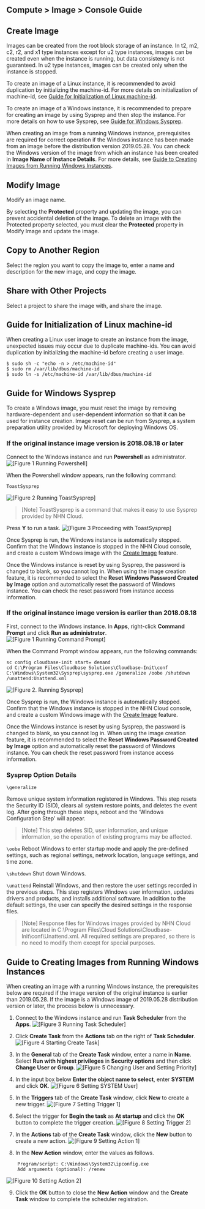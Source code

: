 ## Compute > Image > Console Guide

## Create Image

Images can be created from the root block storage of an instance. In t2, m2, c2, r2, and x1 type instances except for u2 type instances, images can be created even when the instance is running, but data consistency is not guaranteed. In u2 type instances, images can be created only when the instance is stopped.

To create an image of a Linux instance, it is recommended to avoid duplication by initializing the machine-id. For more details on initialization of machine-id, see [Guide for Initialization of Linux machine-id](#Linux-machineid).

To create an image of a Windows instance, it is recommended to prepare for creating an image by using Sysprep and then stop the instance. For more details on how to use Sysprep, see [Guide for Windows Sysprep](#guide-for-windows-sysprep).

When creating an image from a running Windows instance, prerequisites are required for correct operation if the Windows instance has been made from an image before the distribution version 2019.05.28. You can check the Windows version of the image from which an instance has been created in **Image Name** of **Instance Details**. For more details, see [Guide to Creating Images from Running Windows Instances](#guide-to-creating-images-from-running-windows-instances).

## Modify Image

Modify an image name.

By selecting the **Protected** property and updating the image, you can prevent accidental deletion of the image. To delete an image with the Protected property selected, you must clear the **Protected** property in Modify Image and update the image.

## Copy to Another Region

Select the region you want to copy the image to, enter a name and description for the new image, and copy the image.

## Share with Other Projects

Select a project to share the image with, and share the image.

## Guide for Initialization of Linux machine-id

When creating a Linux user image to create an instance from the image, unexpected issues may occur due to duplicate machine-ids.
You can avoid duplication by initializing the machine-id before creating a user image.

	$ sudo sh -c "echo -n > /etc/machine-id"
	$ sudo rm /var/lib/dbus/machine-id
	$ sudo ln -s /etc/machine-id /var/lib/dbus/machine-id

## Guide for Windows Sysprep

To create a Windows image, you must reset the image by removing hardware-dependent and user-dependent information so that it can be used for instance creation. Image reset can be run from Sysprep, a system preparation utility provided by Microsoft for deploying Windows OS.

### If the original instance image version is 2018.08.18 or later
Connect to the Windows instance and run **Powershell** as administrator.
![[Figure 1 Running Powershell]](http://static.toastoven.net/prod_infrastructure/compute/sysprep/win_sysprep1.png)

When the Powershell window appears, run the following command:

    ToastSysprep

![[Figure 2 Running ToastSysprep]](http://static.toastoven.net/prod_infrastructure/compute/sysprep/win_sysprep2.png)
> [Note]
ToastSysprep is a command that makes it easy to use Sysprep provided by NHN Cloud.

Press **Y** to run a task.
![[Figure 3 Proceeding with ToastSysprep]](http://static.toastoven.net/prod_infrastructure/compute/sysprep/win_sysprep3.png)

Once Sysprep is run, the Windows instance is automatically stopped. Confirm that the Windows instance is stopped in the NHN Cloud console, and create a custom Windows image with the [Create Image](./console-guide/#create-image) feature.

Once the Windows instance is reset by using Sysprep, the password is changed to blank, so you cannot log in. When using the image creation feature, it is recommended to select the **Reset Windows Password Created by Image** option and automatically reset the password of Windows instance. You can check the reset password from instance access information.

### If the original instance image version is earlier than 2018.08.18

First, connect to the Windows instance. In **Apps**, right-click **Command Prompt** and click **Run as administrator**.
![[Figure 1 Running Command Prompt]](http://static.toastoven.net/prod_infrastructure/compute/sysprep/001_170524_800px.PNG)

When the Command Prompt window appears, run the following commands:

	sc config cloudbase-init start= demand
	cd C:\Program Files\Cloudbase Solutions\Cloudbase-Init\conf
	C:\Windows\System32\Sysprep\sysprep.exe /generalize /oobe /shutdown /unattend:Unattend.xml

![[Figure 2. Running Sysprep]](http://static.toastoven.net/prod_infrastructure/compute/sysprep/002_170524_800px.PNG)

Once Sysprep is run, the Windows instance is automatically stopped. Confirm that the Windows instance is stopped in the NHN Cloud console, and create a custom Windows image with the [Create Image](./console-guide/#create-image) feature.

Once the Windows instance is reset by using Sysprep, the password is changed to blank, so you cannot log in. When using the image creation feature, it is recommended to select the **Reset Windows Password Created by Image** option and automatically reset the password of Windows instance. You can check the reset password from instance access information.

### Sysprep Option Details


`\generalize`

Remove unique system information registered in Windows. This step resets the Security ID (SID), clears all system restore points, and deletes the event log. After going through these steps, reboot and the ‘Windows Configuration Step’ will appear.
> [Note]
This step deletes SID, user information, and unique information, so the operation of existing programs may be affected.


`\oobe`
Reboot Windows to enter startup mode and apply the pre-defined settings, such as regional settings, network location, language settings, and time zone.

`\shutdown`
Shut down Windows.

`\unattend`
Reinstall Windows, and then restore the user settings recorded in the previous steps. This step registers Windows user information, updates drivers and products, and installs additional software. In addition to the default settings, the user can specify the desired settings in the response files.

> [Note]
Response files for Windows images provided by NHN Cloud are located in C:\Program Files\Cloud Solutions\Cloudbase-Init\conf\Unattend.xml. All required settings are prepared, so there is no need to modify them except for special purposes.


## Guide to Creating Images from Running Windows Instances

When creating an image with a running Windows instance, the prerequisites below are required if the image version of the original instance is earlier than 2019.05.28.
If the image is a Windows image of 2019.05.28 distribution version or later, the process below is unnecessary.

1. Connect to the Windows instance and run **Task Scheduler** from the **Apps**.
![[Figure 3 Running Task Scheduler]](http://static.toastoven.net/prod_infrastructure/compute/windows/001_190604.png)

2. Click **Create Task** from the **Actions** tab on the right of **Task Scheduler**.
![[Figure 4 Starting Create Task]](http://static.toastoven.net/prod_infrastructure/compute/windows/002_190604.png)

3. In the **General** tab of the **Create Task** window, enter a name in **Name**. Select **Run with highest privileges** in **Security options** and then click **Change User or Group**.
![[Figure 5 Changing User and Setting Priority]](http://static.toastoven.net/prod_infrastructure/compute/windows/003_190604.png)

4. In the input box below **Enter the object name to select**, enter **SYSTEM** and click **OK**.
![[Figure 6 Setting SYSTEM User]](http://static.toastoven.net/prod_infrastructure/compute/windows/004_190604.png)

5. In the **Triggers** tab of the **Create Task** window, click **New** to create a new trigger.
![[Figure 7 Setting Trigger 1]](http://static.toastoven.net/prod_infrastructure/compute/windows/005_190604.png)

6. Select the trigger for **Begin the task** as **At startup** and click the **OK** button to complete the trigger creation.
![[Figure 8 Setting Trigger 2]](http://static.toastoven.net/prod_infrastructure/compute/windows/006_190604.png)

7. In the **Actions** tab of the **Create Task** window, click the **New** button to create a new action.
![[Figure 9 Setting Action 1]](http://static.toastoven.net/prod_infrastructure/compute/windows/007_190604.png)

8. In the **New Action** window, enter the values as follows.

```
	Program/script: C:\Windows\System32\ipconfig.exe
	Add arguments (optional): /renew
```

![[Figure 10 Setting Action 2]](http://static.toastoven.net/prod_infrastructure/compute/windows/008_190604.png)

9. Click the **OK** button to close the **New Action** window and the **Create Task** window to complete the scheduler registration.
